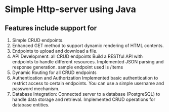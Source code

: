 # Simple Http-server using Java

## Features include support for
1) Simple CRUD endpoints.
2) Enhanced GET method to support dynamic rendering of HTML contents.
3) Endpoints to upload and download a file.
4) API Development: all CRUD endpoints
   Build a RESTful API with endpoints to handle different resources.
   Implemented JSON parsing and response generation.
   sample endpoint used is /items
5)  Dynamic Routing for all CRUD endpoints
6) Authentication and Authorization
   Implemented basic authentication to restrict access to certain endpoints. You can use a simple username and password mechanism.
7) Database Integration:
   Connected server to a database (PostgreSQL) to handle data storage and retrieval.
   Implemented CRUD operations for database entities. 